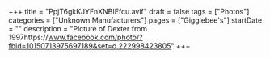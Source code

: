 +++
title = "PpjT6gkKJYFnXNBIEfcu.avif"
draft = false
tags = ["Photos"]
categories = ["Unknown Manufacturers"]
pages = ["Gigglebee's"]
startDate = ""
description = "Picture of Dexter from 1997https://www.facebook.com/photo/?fbid=10150713975697189&set=o.222998423805"
+++
